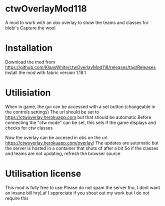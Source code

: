 # ctwOverlayMod118
A mod to work with an obs overlay to show the teams and classes for blebi's Capture the wool

# Installation
Download the mod from https://github.com/KlaasWhite/ctwOverlayMod118/releases/tag/Releases
Install the mod with fabric version 1.18.1

# Utilisiation
When in game, the gui can be accessed with a set button (changeable in the controls settings)
The url should be set to https://ctwoverlay.herokuapp.com but that should be automatic
Before connecting the "ctw mode" can be set, this sets if the game displays and checks for ctw classes

Now the overlay can be accesed in obs on the url https://ctwoverlay.herokuapp.com/overlay/<your ingame name>
The updates are automatic but the server is hosted in a container that shuts of after a bit
So if the classes and teams are not updating, refresh the browser source

# Utilisation license
This mod is fully free to use
Please do not spam the server tho, I dont want an insane bill hryLaf
I appreciate if you shout out my work but I do not require this
